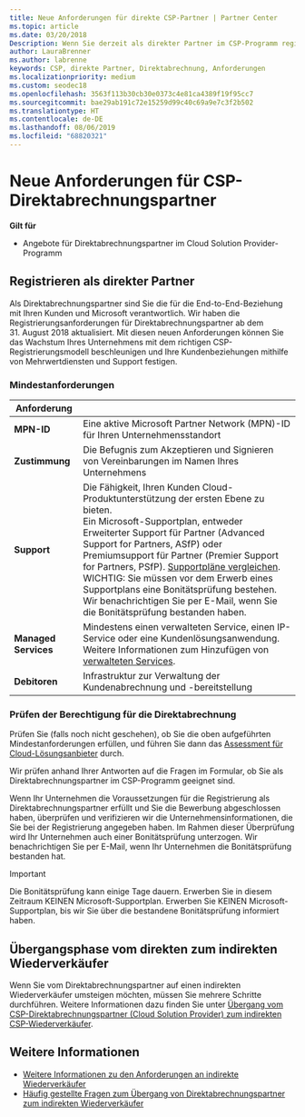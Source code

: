 ```yaml
---
title: Neue Anforderungen für direkte CSP-Partner | Partner Center
ms.topic: article
ms.date: 03/20/2018
Description: Wenn Sie derzeit als direkter Partner im CSP-Programm registriert sind, sollten Sie sich auf diese neuen Anforderungen an Support und Services vorbereiten.
author: LauraBrenner
ms.author: labrenne
keywords: CSP, direkte Partner, Direktabrechnung, Anforderungen
ms.localizationpriority: medium
ms.custom: seodec18
ms.openlocfilehash: 3563f113b30cb30e0373c4e81ca4389f19f95cc7
ms.sourcegitcommit: bae29ab191c72e15259d99c40c69a9e7c3f2b502
ms.translationtype: HT
ms.contentlocale: de-DE
ms.lasthandoff: 08/06/2019
ms.locfileid: "68820321"
---
```

# <a name="csp-direct-bill-partner-new-requirements"></a>Neue Anforderungen für CSP-Direktabrechnungspartner

**Gilt für**

- Angebote für Direktabrechnungspartner im Cloud Solution Provider-Programm

## <a name="enroll-as-a-direct-partner"></a>Registrieren als direkter Partner

Als Direktabrechnungspartner sind Sie die für die End-to-End-Beziehung mit Ihren Kunden und Microsoft verantwortlich. Wir haben die Registrierungsanforderungen für Direktabrechnungspartner ab dem 31. August 2018 aktualisiert. Mit diesen neuen Anforderungen können Sie das Wachstum Ihres Unternehmens mit dem richtigen CSP-Registrierungsmodell beschleunigen und Ihre Kundenbeziehungen mithilfe von Mehrwertdiensten und Support festigen.

### <a name="minimum-requirements"></a>Mindestanforderungen

|**Anforderung**|                             |
|--------------------------------|--------------------------------------------------------------|
|**MPN-ID**   |Eine aktive Microsoft Partner Network (MPN)-ID für Ihren Unternehmensstandort    |
|**Zustimmung**   |Die Befugnis zum Akzeptieren und Signieren von Vereinbarungen im Namen Ihres Unternehmens|
|**Support**   |Die Fähigkeit, Ihren Kunden Cloud-Produktunterstützung der ersten Ebene zu bieten. <br>Ein Microsoft-Supportplan, entweder Erweiterter Support für Partner (Advanced Support for Partners, ASfP) oder Premiumsupport für Partner (Premier Support for Partners, PSfP). [Supportpläne vergleichen](https://partner.microsoft.com/support/partnersupport).<br> WICHTIG: Sie müssen vor dem Erwerb eines Supportplans eine Bonitätsprüfung bestehen. Wir benachrichtigen Sie per E-Mail, wenn Sie die Bonitätsprüfung bestanden haben. |
|**Managed Services**   |Mindestens einen verwalteten Service, einen IP-Service oder eine Kundenlösungsanwendung. Weitere Informationen zum Hinzufügen von [verwalteten Services](https://partner.microsoft.com/business-opportunities/managed-services-provider).|
|**Debitoren** |Infrastruktur zur Verwaltung der Kundenabrechnung und -bereitstellung

### <a name="verify-direct-bill-eligibility"></a>Prüfen der Berechtigung für die Direktabrechnung

Prüfen Sie (falls noch nicht geschehen), ob Sie die oben aufgeführten Mindestanforderungen erfüllen, und führen Sie dann das [Assessment für Cloud-Lösungsanbieter](https://partner.microsoft.com/cloud-solution-provider/assessment) durch.

Wir prüfen anhand Ihrer Antworten auf die Fragen im Formular, ob Sie als Direktabrechnungspartner im CSP-Programm geeignet sind.

Wenn Ihr Unternehmen die Voraussetzungen für die Registrierung als Direktabrechnungspartner erfüllt und Sie die Bewerbung abgeschlossen haben, überprüfen und verifizieren wir die Unternehmensinformationen, die Sie bei der Registrierung angegeben haben. Im Rahmen dieser Überprüfung wird Ihr Unternehmen auch einer Bonitätsprüfung unterzogen. Wir benachrichtigen Sie per E-Mail, wenn Ihr Unternehmen die Bonitätsprüfung bestanden hat.

>[!IMPORTANT]
>Die Bonitätsprüfung kann einige Tage dauern. Erwerben Sie in diesem Zeitraum KEINEN Microsoft-Supportplan. Erwerben Sie KEINEN Microsoft-Supportplan, bis wir Sie über die bestandene Bonitätsprüfung informiert haben.

## <a name="transition-from-direct-to-indirect-reseller"></a>Übergangsphase vom direkten zum indirekten Wiederverkäufer

Wenn Sie vom Direktabrechnungspartner auf einen indirekten Wiederverkäufer umsteigen möchten, müssen Sie mehrere Schritte durchführen. Weitere Informationen dazu finden Sie unter [Übergang vom CSP-Direktabrechnungspartner (Cloud Solution Provider) zum indirekten CSP-Wiederverkäufer](transition-direct-to-indirect.md). 

## <a name="see-also"></a>Weitere Informationen

- [Weitere Informationen zu den Anforderungen an indirekte Wiederverkäufer](https://assetsprod.microsoft.com/csp-directbill-to-indirect-transition.pdf)
- [Häufig gestellte Fragen zum Übergang von Direktabrechnungspartner zum indirekten Wiederverkäufer](https://assetsprod.microsoft.com/mpn/direct-bill-partner-faq.pdf)
